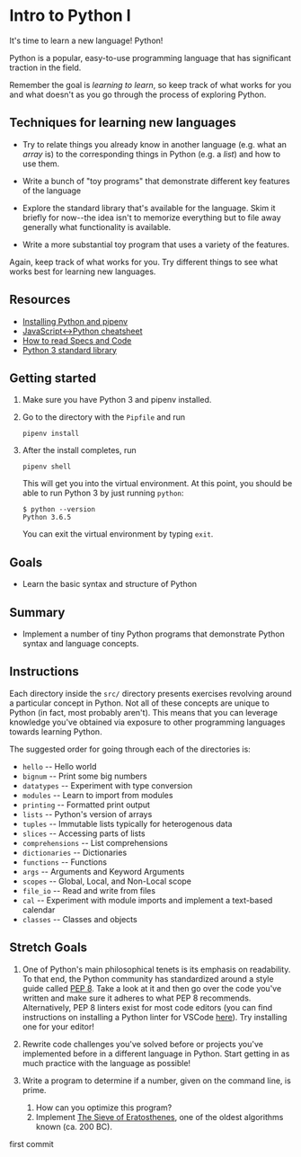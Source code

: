 # Intro to Python I

It's time to learn a new language! Python!

Python is a popular, easy-to-use programming language that has significant
traction in the field.

Remember the goal is _learning to learn_, so keep track of what works for you
and what doesn't as you go through the process of exploring Python.

## Techniques for learning new languages

* Try to relate things you already know in another language (e.g. what an
  _array_ is) to the corresponding things in Python (e.g. a _list_) and how to
  use them.

* Write a bunch of "toy programs" that demonstrate different key features of the
  language

* Explore the standard library that's available for the language. Skim it
  briefly for now--the idea isn't to memorize everything but to file away
  generally what functionality is available.

* Write a more substantial toy program that uses a variety of the features.

Again, keep track of what works for you. Try different things to see what works
best for learning new languages.

## Resources

* [Installing Python and pipenv](https://github.com/LambdaSchool/CS-Wiki/wiki/Installing-Python-3-and-pipenv)
* [JavaScript<->Python cheatsheet](https://github.com/LambdaSchool/CS-Wiki/wiki/Javascript-Python-cheatsheet)
* [How to read Specs and Code](https://github.com/LambdaSchool/CS-Wiki/wiki/How-to-Read-Specifications-and-Code)
* [Python 3 standard library](https://docs.python.org/3.6/library/)

## Getting started

1. Make sure you have Python 3 and pipenv installed.

2. Go to the directory with the `Pipfile` and run
   ```
   pipenv install
   ```

3. After the install completes, run
   ```
   pipenv shell
   ```
   This will get you into the virtual environment. At this point, you should be
   able to run Python 3 by just running `python`:
   ```
   $ python --version
   Python 3.6.5
   ```

   You can exit the virtual environment by typing `exit`.

## Goals

* Learn the basic syntax and structure of Python

## Summary

* Implement a number of tiny Python programs that demonstrate Python syntax and
  language concepts.

## Instructions

Each directory inside the `src/` directory presents exercises revolving around a
particular concept in Python. Not all of these concepts are unique to Python (in
fact, most probably aren't). This means that you can leverage knowledge you've
obtained via exposure to other programming languages towards learning Python. 

The suggested order for going through each of the directories is: 

* `hello` -- Hello world
* `bignum` -- Print some big numbers
* `datatypes` -- Experiment with type conversion
* `modules` -- Learn to import from modules
* `printing` -- Formatted print output
* `lists` -- Python's version of arrays
* `tuples` -- Immutable lists typically for heterogenous data
* `slices` -- Accessing parts of lists
* `comprehensions` -- List comprehensions
* `dictionaries` -- Dictionaries
* `functions` -- Functions
* `args` -- Arguments and Keyword Arguments
* `scopes` -- Global, Local, and Non-Local scope
* `file_io` -- Read and write from files
* `cal` -- Experiment with module imports and implement a text-based calendar
* `classes` -- Classes and objects

## Stretch Goals

1. One of Python's main philosophical tenets is its emphasis on readability. To
   that end, the Python community has standardized around a style guide called
   [PEP 8](https://www.python.org/dev/peps/pep-0008/). Take a look at it and
   then go over the code you've written and make sure it adheres to what PEP 8
   recommends. Alternatively, PEP 8 linters exist for most code editors (you can
   find instructions on installing a Python linter for VSCode
   [here](https://code.visualstudio.com/docs/python/linting)). Try installing
   one for your editor!

2. Rewrite code challenges you've solved before or projects you've implemented
   before in a different language in Python. Start getting in as much practice
   with the language as possible!

3. Write a program to determine if a number, given on the command line, is prime.

   1. How can you optimize this program?
   2. Implement [The Sieve of
      Eratosthenes](https://en.wikipedia.org/wiki/Sieve_of_Eratosthenes), one
      of the oldest algorithms known (ca. 200 BC).


first commit